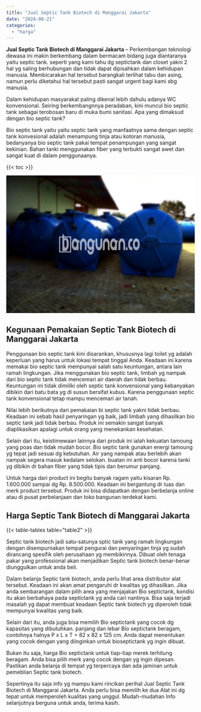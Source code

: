 ```yaml
---
title: "Jual Septic Tank Biotech di Manggarai Jakarta"
date: "2024-08-21"
categories: 
  - "harga"
---
```


**Jual Septic Tank Biotech di Manggarai Jakarta** – Perkembangan teknologi dewasa ini makin berkembang dalam bermacam bidang juga diantaranya yaitu septic tank. seperti yang kami tahu dg septictank dan closet yakni 2 hal yg saling berhubungan dan tidak dapat dipisahkan dalam kehidupan manusia. Membicarakan hal tersebut barangkali terlihat tabu dan asing, namun perlu diketahui hal tersebut pasti sangat urgent bagi kami sbg manusia.

Dalam kehidupan masyarakat paling dikenal lebih dahulu adanya WC konvensional. Seiring berkembangnnya peradaban, kini muncul bio septic tank sebagai terobosan baru di muka bumi sanitasi. Apa yang dimaksud dengan bio septic tank?

Bio septic tank yaitu yaitu septic tank yang manfaatnya sama dengan septic tank konvesional adalah menampung tinja atau kotoran manusia, bedanyanya bio septic tank pakai tempat penampungan yang sangat kekinian. Bahan tanki menggunakan fiber yang terbukti sangat awet dan sangat kuat di dalam penggunaanya.

{{< toc >}}

![Jual Septic Tank Biotech di Manggarai Jakarta](/images/jual-bio-septictank-39.png)

## Kegunaan Pemakaian Septic Tank Biotech di Manggarai Jakarta

Penggunaan bio septic tank kini disarankan, khususnya lagi toilet yg adalah keperluan yang harus untuk lokasi tempat tinggal Anda. Keadaan ini karena memakai bio septic tank mempunyai salah satu keuntungan, antara lain ramah lingkungan. Jika menggunakan bio septic tank, limbah yg nampak dari bio septic tank tidak mencemari air daerah dan tidak berbau. Keuntungan ini tidak dimiliki oleh septic tank konvensional yang kebanyakan dibikin dari batu bata yg di susun bersifat kubus. Karena penggunaan septic tank konvensional tetap mampu mencemari air tanah.

Nilai lebih berikutnya dari pemakaian bi septic tank yakni tidak berbau. Keadaan ini sebab hasil penyaringan yg baik, jadi limbah yang dihasilkan bio septic tank jadi tidak berbau. Produk ini semakin sangat banyak diaplikasikan apalagi untuk orang yang menekankan kesehatan.

Selain dari itu, keistimewaan lainnya dari produk ini ialah kekuatan tamoung yang poas dan tidak mudah bocor. Bio septic tank gunakan energi tamoung yg tepat jadi sesuai dg kebutuhan. Air yang nampak atau berlebih akan nampak segera masuk kedalam selokan. buatan ini anti bocor karena tanki yg dibikin dr bahan fiber yang tidak tipis dan berumur panjang.

Untuk harga dari product ini begitu banyak ragam yaitu kisaran Rp. 1.600.000 sampai dg Rp. 8.500.000. Keadaan ini bergantung dr luas dan merk product tersebut. Produk ini bisa didapatkan dengan berbelanja online atau di pusat perbelanjaan dan toko bangunan terdekat kami.

## Harga Septic Tank Biotech di Manggarai Jakarta

{{< table-tables table="table2" >}}

Septic tank biotech jadi satu-satunya sptic tank yang ramah lingkungan dengan disempurnakan tempat pengurai dan penyaringan tinja yg sudah dirancang spesifik oleh perusahaan yg membikinnya. Dibuat oleh tenaga pakar yang professional akan menjadikan Septic tank biotech benar-benar diunggulkan untuk anda beli.

Dalam belanja Septic tank biotech, anda perlu lihat area distributor alat tersebut. Keadaan ini akan amat pengaruhi dr kwalitas yg dihasilkan. Jika anda sembarangan dalam pilih area yang menjajakan Bio septictank, kondisi itu akan berbahaya pada septictank yg anda cari nantinya. Bisa saja terjadi masalah yg dapat membuat keadaan Septic tank biotech yg diperoleh tidak mempunyai kwalitas yang baik.

Selain dari itu, anda juga bisa memilih Bio septictank yang cocok dg kapasitas yang dibutuhkan. panjang dan lebar Bio septictank beragam, contohnya halnya P x L x T = 82 x 82 x 125 cm. Anda dapat menentukan yang cocok dengan yang diinginkan untuk bioseptictank yg ingin dibuat.

Bukan itu saja, harga Bio septictank untuk tiap-tiap merek terhitung beragam. Anda bisa pilih merk yang cocok dengan yg ingin dipesan. Pastikan anda belanja di tempat yg terpercaya dan ada jaminan untuk pemeblian Septic tank biotech.

Sepertinya itu saja info yg mampu kami rincikan perihal Jual Septic Tank Biotech di Manggarai Jakarta. Anda perlu bisa memilih ke dua Alat ini dg tepat untuk memperoleh kualitas yang unggul. Mudah-mudahan Info selanjutnya berguna untuk anda, terima kasih.
